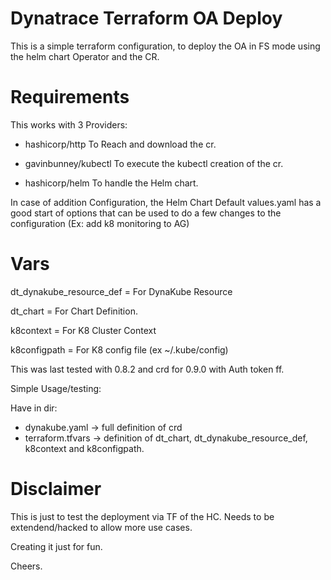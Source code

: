 # Dynatrace Terraform OA Deploy

This is a simple terraform configuration, to deploy the OA in FS mode using the helm chart Operator and the CR.

# Requirements

This works with 3 Providers:

* hashicorp/http 
    To Reach and download the cr.

* gavinbunney/kubectl
    To execute the kubectl creation of the cr.

* hashicorp/helm
    To handle the Helm chart.

In case of addition Configuration, the Helm Chart Default values.yaml has a good start of options that can be used to do a few changes to the configuration (Ex: add k8 monitoring to AG)

# Vars


dt_dynakube_resource_def = For DynaKube Resource

dt_chart             = For Chart Definition.

k8context            = For K8 Cluster Context

k8configpath         = For K8 config file (ex ~/.kube/config)

This was last tested with 0.8.2 and crd for 0.9.0 with Auth token ff.

Simple Usage/testing:

Have in dir:

*   dynakube.yaml -> full definition of crd
*   terraform.tfvars -> definition of dt_chart, dt_dynakube_resource_def, k8context and k8configpath. 


# Disclaimer

This is just to test the deployment via TF of the HC. Needs to be extendend/hacked to allow more use cases.

Creating it just for fun.

Cheers.